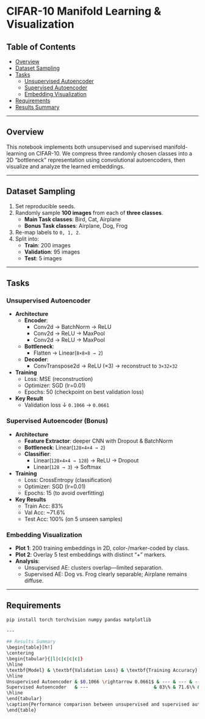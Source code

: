 # CIFAR-10 Manifold Learning & Visualization

## Table of Contents
- [Overview](#overview)
- [Dataset Sampling](#dataset-sampling)
- [Tasks](#tasks)
  - [Unsupervised Autoencoder](#unsupervised-autoencoder)
  - [Supervised Autoencoder](#supervised-autoencoder)
  - [Embedding Visualization](#embedding-visualization)
- [Requirements](#requirements)
- [Results Summary](#results-summary)

---

## Overview
This notebook implements both unsupervised and supervised manifold-learning on CIFAR-10. We compress three randomly chosen classes into a 2D “bottleneck” representation using convolutional autoencoders, then visualize and analyze the learned embeddings.

---

## Dataset Sampling
1. Set reproducible seeds.  
2. Randomly sample **100 images** from each of **three classes**.  
   - **Main Task classes**: Bird, Cat, Airplane  
   - **Bonus Task classes**: Airplane, Dog, Frog  
3. Re-map labels to `0, 1, 2`.  
4. Split into:  
   - **Train**: 200 images  
   - **Validation**: 95 images  
   - **Test**: 5 images  

---

## Tasks

### Unsupervised Autoencoder
- **Architecture**  
  - **Encoder**:  
    - Conv2d → BatchNorm → ReLU  
    - Conv2d → ReLU → MaxPool  
    - Conv2d → ReLU → MaxPool  
  - **Bottleneck**:  
    - Flatten → Linear(`8×8×8 → 2`)  
  - **Decoder**:  
    - ConvTranspose2d → ReLU (×3) → reconstruct to `3×32×32`  
- **Training**  
  - Loss: MSE (reconstruction)  
  - Optimizer: SGD (lr=0.01)  
  - Epochs: 50 (checkpoint on best validation loss)  
- **Key Result**  
  - Validation loss ↓ `0.1066` → `0.0661`

### Supervised Autoencoder (Bonus)
- **Architecture**  
  - **Feature Extractor**: deeper CNN with Dropout & BatchNorm  
  - **Bottleneck**: Linear(`128×4×4 → 2`)  
  - **Classifier**:  
    - Linear(`128×4×4 → 128`) → ReLU → Dropout  
    - Linear(`128 → 3`) → Softmax  
- **Training**  
  - Loss: CrossEntropy (classification)  
  - Optimizer: SGD (lr=0.01)  
  - Epochs: 15 (to avoid overfitting)  
- **Key Results**  
  - Train Acc: 83%  
  - Val Acc: ~71.6%  
  - Test  Acc: 100% (on 5 unseen samples)

### Embedding Visualization
- **Plot 1**: 200 training embeddings in 2D, color-/marker-coded by class.  
- **Plot 2**: Overlay 5 test embeddings with distinct “+” markers.  
- **Analysis**:  
  - Unsupervised AE: clusters overlap—limited separation.  
  - Supervised AE: Dog vs. Frog clearly separable; Airplane remains diffuse.

---

## Requirements
```bash
pip install torch torchvision numpy pandas matplotlib

---

## Results Summary
\begin{table}[h!]
\centering
\begin{tabular}{|l|c|c|c|c|}
\hline
\textbf{Model} & \textbf{Validation Loss} & \textbf{Training Accuracy} & \textbf{Validation Accuracy} & \textbf{Test Accuracy} \\
\hline
Unsupervised Autoencoder & $0.1066 \rightarrow 0.0661$ & --- & --- & --- \\
Supervised Autoencoder   & ---                        & 83\% & 71.6\% & 100\% \\
\hline
\end{tabular}
\caption{Performance comparison between unsupervised and supervised autoencoders on CIFAR-10.}
\end{table}

